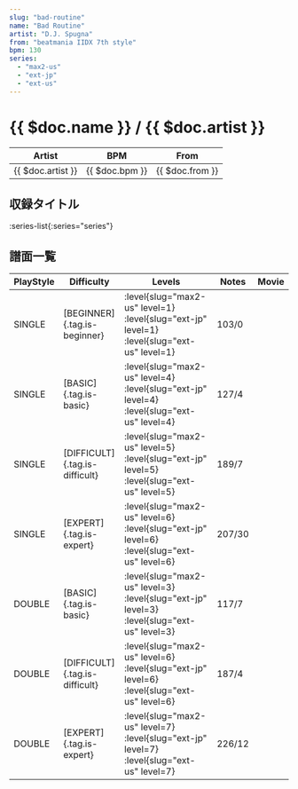 ```yaml
---
slug: "bad-routine"
name: "Bad Routine"
artist: "D.J. Spugna"
from: "beatmania IIDX 7th style"
bpm: 130
series:
  - "max2-us"
  - "ext-jp"
  - "ext-us"
---
```


# {{ $doc.name }} / {{ $doc.artist }}

|Artist|BPM|From|
|------|---|----|
|{{ $doc.artist }}|{{ $doc.bpm }}|{{ $doc.from }}|

## 収録タイトル

:series-list{:series="series"}

## 譜面一覧

|PlayStyle|Difficulty|Levels|Notes|Movie|
|---------|----------|------|-----|-----|
|SINGLE|[BEGINNER]{.tag.is-beginner}|<div class="field is-grouped is-grouped-multiline">:level{slug="max2-us" level=1} :level{slug="ext-jp" level=1} :level{slug="ext-us" level=1}</div>|103/0||
|SINGLE|[BASIC]{.tag.is-basic}|<div class="field is-grouped is-grouped-multiline">:level{slug="max2-us" level=4} :level{slug="ext-jp" level=4} :level{slug="ext-us" level=4}</div>|127/4||
|SINGLE|[DIFFICULT]{.tag.is-difficult}|<div class="field is-grouped is-grouped-multiline">:level{slug="max2-us" level=5} :level{slug="ext-jp" level=5} :level{slug="ext-us" level=5}</div>|189/7||
|SINGLE|[EXPERT]{.tag.is-expert}|<div class="field is-grouped is-grouped-multiline">:level{slug="max2-us" level=6} :level{slug="ext-jp" level=6} :level{slug="ext-us" level=6}</div>|207/30||
|DOUBLE|[BASIC]{.tag.is-basic}|<div class="field is-grouped is-grouped-multiline">:level{slug="max2-us" level=3} :level{slug="ext-jp" level=3} :level{slug="ext-us" level=3}</div>|117/7||
|DOUBLE|[DIFFICULT]{.tag.is-difficult}|<div class="field is-grouped is-grouped-multiline">:level{slug="max2-us" level=6} :level{slug="ext-jp" level=6} :level{slug="ext-us" level=6}</div>|187/4||
|DOUBLE|[EXPERT]{.tag.is-expert}|<div class="field is-grouped is-grouped-multiline">:level{slug="max2-us" level=7} :level{slug="ext-jp" level=7} :level{slug="ext-us" level=7}</div>|226/12||

